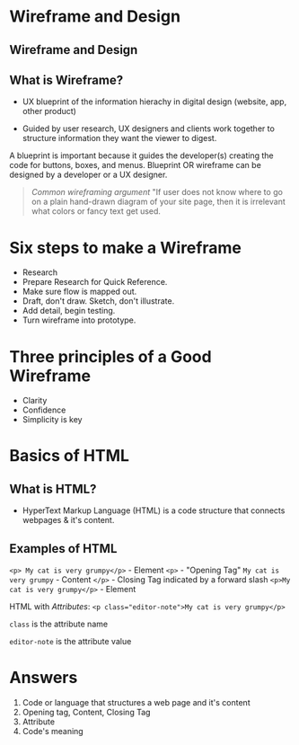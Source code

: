 # Wireframe and Design

## Wireframe and Design

## What is Wireframe?

- UX blueprint of the information hierachy in digital design (website, app, other product)

- Guided by user research, UX designers and clients work together to structure information they want the viewer to digest.

A blueprint is important  because it guides the developer(s) creating the code for buttons, boxes, and menus.  Blueprint OR wireframe can be designed by a developer or a UX designer.
> *Common wireframing argument*  "If user does not know where to go on a plain hand-drawn diagram of your site page, then it is irrelevant what colors or fancy text get used.

# Six steps to make a Wireframe

- Research
- Prepare Research for Quick Reference.
- Make sure flow is mapped out.
- Draft, don't draw. Sketch, don't illustrate.
- Add detail, begin testing.
- Turn wireframe into prototype.

# Three principles of a Good Wireframe

- Clarity
- Confidence
- Simplicity is key

# Basics of HTML

## What is HTML?

- HyperText Markup Language (HTML) is a code structure that connects webpages & it's content.

## Examples of HTML

`<p> My cat is very grumpy</p>` - Element `<p>` - "Opening Tag" `My cat is very grumpy` - Content `</p>` - Closing Tag indicated by a forward slash `<p>My cat is very grumpy</p>` - Element

HTML with *Attributes*:
`<p class="editor-note">My cat is very grumpy</p>`

`class` is the attribute name

`editor-note` is the attribute value

# Answers
1. Code or language that structures a web page and it's content
2. Opening tag, Content,  Closing Tag
3. Attribute
4. Code's meaning
